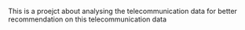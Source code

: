 This is a proejct about analysing the telecommunication data for better recommendation on this telecommunication data
